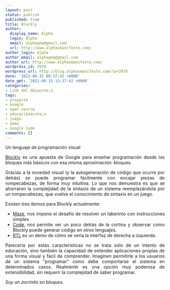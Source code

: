 ```yaml
---
layout: post
status: publish
published: true
title: Blockly
author:
  display_name: Alpha
  login: Alpha
  email: alphagma@gmail.com
  url: http://www.alphasmanifesto.com/
author_login: Alpha
author_email: alphagma@gmail.com
author_url: http://www.alphasmanifesto.com/
wordpress_id: 3978
wordpress_url: http://blog.alphasmanifesto.com/?p=3978
date: '2012-06-15 08:37:42 +0000'
date_gmt: '2012-06-15 13:37:42 +0000'
categories:
- Link del d&iacute;a
tags:
- proyecto
- Google
- open source
- educaci&oacute;n
- juego
- demo
- Google Code
comments: []
---
```

Un lenguaje de programación visual

<p style="text-align: justify;"><a href="http://code.google.com/p/blockly/">Blockly</a> es una apuesta de Google para ense&ntilde;ar programaci&oacute;n desde los bloques m&aacute;s b&aacute;sicos con esa misma aproximaci&oacute;n: bloques.</p>
<p style="text-align: justify;">Gracias a la novedad visual (y la autogeneraci&oacute;n de c&oacute;digo que ocurre por detr&aacute;s) se puede programar f&aacute;cilmente con encajar piezas de rompecabezas, de forma muy intuitiva. Lo que nos demuestra es que se ahorraron la complejidad de la sintaxis de un sistema reemplaz&aacute;ndola por un rompecabezas, que vuelve el conocimiento de sintaxis en un juego.</p>
<p style="text-align: justify;">Existen tres demos para Blockly actualmente:</p>
<ul style="text-align: justify;">
<li><a href="http://blockly-demo.appspot.com/blockly/demos/maze/index.html">Maze</a>, nos impone el desaf&iacute;o de resolver un laberinto con instrucciones simples</li>
<li><a href="http://blockly-demo.appspot.com/blockly/demos/code/index.html">Code</a>, nos permite ver un poco detr&aacute;s de la cortina y observar como Blockly puede generar c&oacute;digo en otros lenguajes.</li>
<li><a href="http://blockly-demo.appspot.com/blockly/demos/rtl/index.html">RTL</a> es un demo de c&oacute;mo se ver&iacute;a la interfaz de derecha a izquierda.</li>
</ul>
<p style="text-align: justify;">Parecer&iacute;a por estas caracter&iacute;sticas no se trata s&oacute;lo de un intento de educaci&oacute;n, sino tambi&eacute;n la capacidad de extender aplicaciones propias de una forma visual y f&aacute;cil de comprender. Imaginen permitirle a los usuarios de un sistema "programar" c&oacute;mo debe comportarse el sistema en determinados casos. Realmente es una opci&oacute;n muy poderosa de extensibilidad, sin requerir la complejidad de saber programar.</p>
<p style="text-align: justify;"><em>Soy un zorrinito en bloques.</em></p>
